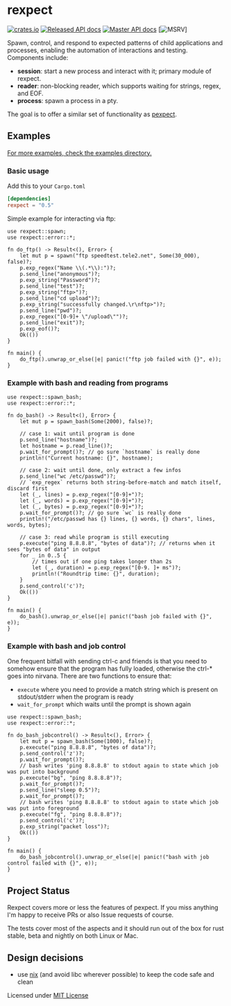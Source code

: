 # rexpect

[![crates.io](https://img.shields.io/crates/v/rexpect.svg)](https://crates.io/crates/rexpect)
[![Released API docs](https://docs.rs/rexpect/badge.svg)](https://docs.rs/rexpect)
[![Master API docs](https://img.shields.io/badge/docs-master-2f343b.svg)](http://philippkeller.github.io/rexpect)
[![MSRV](https://img.shields.io/badge/MSRV-1.65.0-blue)]

Spawn, control, and respond to expected patterns of child applications and
processes, enabling the automation of interactions and testing. Components
include:

- **session**: start a new process and interact with it; primary module of
  rexpect.
- **reader**: non-blocking reader, which supports waiting for strings, regex,
  and EOF.
- **process**: spawn a process in a pty.

The goal is to offer a similar set of functionality as
[pexpect](https://pexpect.readthedocs.io/en/stable/overview.html).

## Examples

[For more examples, check the examples directory.](https://github.com/philippkeller/rexpect/tree/master/examples)

### Basic usage

Add this to your `Cargo.toml`

```toml
[dependencies]
rexpect = "0.5"
```

Simple example for interacting via ftp:

```rust,no_run
use rexpect::spawn;
use rexpect::error::*;

fn do_ftp() -> Result<(), Error> {
    let mut p = spawn("ftp speedtest.tele2.net", Some(30_000), false)?;
    p.exp_regex("Name \\(.*\\):")?;
    p.send_line("anonymous")?;
    p.exp_string("Password")?;
    p.send_line("test")?;
    p.exp_string("ftp>")?;
    p.send_line("cd upload")?;
    p.exp_string("successfully changed.\r\nftp>")?;
    p.send_line("pwd")?;
    p.exp_regex("[0-9]+ \"/upload\"")?;
    p.send_line("exit")?;
    p.exp_eof()?;
    Ok(())
}

fn main() {
    do_ftp().unwrap_or_else(|e| panic!("ftp job failed with {}", e));
}
```

### Example with bash and reading from programs

```rust,no_run
use rexpect::spawn_bash;
use rexpect::error::*;

fn do_bash() -> Result<(), Error> {
    let mut p = spawn_bash(Some(2000), false)?;

    // case 1: wait until program is done
    p.send_line("hostname")?;
    let hostname = p.read_line()?;
    p.wait_for_prompt()?; // go sure `hostname` is really done
    println!("Current hostname: {}", hostname);

    // case 2: wait until done, only extract a few infos
    p.send_line("wc /etc/passwd")?;
    // `exp_regex` returns both string-before-match and match itself, discard first
    let (_, lines) = p.exp_regex("[0-9]+")?;
    let (_, words) = p.exp_regex("[0-9]+")?;
    let (_, bytes) = p.exp_regex("[0-9]+")?;
    p.wait_for_prompt()?; // go sure `wc` is really done
    println!("/etc/passwd has {} lines, {} words, {} chars", lines, words, bytes);

    // case 3: read while program is still executing
    p.execute("ping 8.8.8.8", "bytes of data")?; // returns when it sees "bytes of data" in output
    for _ in 0..5 {
        // times out if one ping takes longer than 2s
        let (_, duration) = p.exp_regex("[0-9. ]+ ms")?;
        println!("Roundtrip time: {}", duration);
    }
    p.send_control('c')?;
    Ok(())
}

fn main() {
    do_bash().unwrap_or_else(|e| panic!("bash job failed with {}", e));
}
```

### Example with bash and job control

One frequent bitfall with sending ctrl-c and friends is that you need
to somehow ensure that the program has fully loaded, otherwise the ctrl-*
goes into nirvana. There are two functions to ensure that:

- `execute` where you need to provide a match string which is present
  on stdout/stderr when the program is ready
- `wait_for_prompt` which waits until the prompt is shown again



```rust,no_run
use rexpect::spawn_bash;
use rexpect::error::*;

fn do_bash_jobcontrol() -> Result<(), Error> {
    let mut p = spawn_bash(Some(1000), false)?;
    p.execute("ping 8.8.8.8", "bytes of data")?;
    p.send_control('z')?;
    p.wait_for_prompt()?;
    // bash writes 'ping 8.8.8.8' to stdout again to state which job was put into background
    p.execute("bg", "ping 8.8.8.8")?;
    p.wait_for_prompt()?;
    p.send_line("sleep 0.5")?;
    p.wait_for_prompt()?;
    // bash writes 'ping 8.8.8.8' to stdout again to state which job was put into foreground
    p.execute("fg", "ping 8.8.8.8")?;
    p.send_control('c')?;
    p.exp_string("packet loss")?;
    Ok(())
}

fn main() {
    do_bash_jobcontrol().unwrap_or_else(|e| panic!("bash with job control failed with {}", e));
}

```

## Project Status

Rexpect covers more or less the features of pexpect. If you miss anything
I'm happy to receive PRs or also Issue requests of course.

The tests cover most of the aspects and it should run out of the box for
rust stable, beta and nightly on both Linux or Mac.

## Design decisions

- use [nix](https://github.com/nix-rust/nix) (and avoid libc wherever possible)
  to keep the code safe and clean

Licensed under [MIT License](LICENSE)

